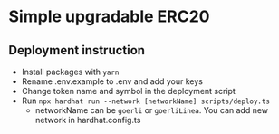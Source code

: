 # Simple upgradable ERC20

## Deployment instruction

- Install packages with `yarn`
- Rename .env.example to .env and add your keys
- Change token name and symbol in the deployment script
- Run `npx hardhat run --network [networkName] scripts/deploy.ts`
  - networkName can be `goerli` or `goerliLinea`. You can add new network in hardhat.config.ts
